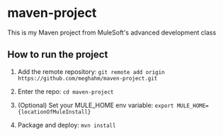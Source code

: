 # maven-project

This is my Maven project from MuleSoft's advanced development class

## How to run the project

1. Add the remote repository: `git remote add origin https://github.com/meghahm/maven-project.git`

1. Enter the repo: `cd maven-project`

1. (Optional) Set your MULE_HOME env variable: `export MULE_HOME={locationOfMuleInstall}`

1. Package and deploy: `mvn install`
